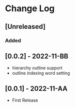 # Change Log

## [Unreleased]

### Added

## [0.0.2] - 2022-11-BB

* hierarchy outline support
* outline indexing word setting


## [0.0.1] - 2022-11-AA

*  First Release


<!-- 
Check [Keep a Changelog](http://keepachangelog.com/) for recommendations on how to structure this file.
### Added
 for new features.
### Changed
 for changes in existing functionality.
### Deprecated
 for soon-to-be removed features.
### Removed
 for now removed features.
### Fixed
 for any bug fixes.
### Security
 in case of vulnerabilities.
 -->
